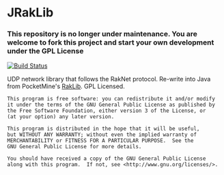 # JRakLib

### This repository is no longer under maintenance. You are welcome to fork this project and start your own development under the GPL License

[![Build Status](https://travis-ci.org/SuperMarcus/JRakLib.svg?branch=master)](https://travis-ci.org/SuperMarcus/JRakLib)

UDP network library that follows the RakNet protocol. Re-write into Java from PocketMine's [RakLib](https://github.com/PocketMine/RakLib). GPL Licensed.

```
This program is free software: you can redistribute it and/or modify
it under the terms of the GNU General Public License as published by
the Free Software Foundation, either version 3 of the License, or
(at your option) any later version.

This program is distributed in the hope that it will be useful,
but WITHOUT ANY WARRANTY; without even the implied warranty of
MERCHANTABILITY or FITNESS FOR A PARTICULAR PURPOSE.  See the
GNU General Public License for more details.

You should have received a copy of the GNU General Public License
along with this program.  If not, see <http://www.gnu.org/licenses/>.
```

